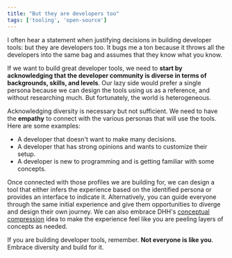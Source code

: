 ```yaml
---
title: "But they are developers too"
tags: ['tooling', 'open-source']
---
```

I often hear a statement when justifying decisions in building developer tools: but they are developers too. It bugs me a ton because it throws all the developers into the same bag and assumes that they know what you know.

If we want to build great developer tools, we need to **start by acknowledging that the developer community is diverse in terms of backgrounds, skills, and levels**. Our lazy side would prefer a single persona because we can design the tools using us as a reference, and without researching much. But fortunately, the world is heterogeneous.

Acknowledging diversity is necessary but not sufficient. We need to have the **empathy** to connect with the various personas that will use the tools. Here are some examples:

-   A developer that doesn't want to make many decisions.
-   A developer that has strong opinions and wants to customize their setup.
-   A developer is new to programming and is getting familiar with some concepts.

Once connected with those profiles we are building for, we can design a tool that either infers the experience based on the identified persona or provides an interface to indicate it. Alternatively, you can guide everyone through the same initial experience and give them opportunities to diverge and design their own journey. We can also embrace DHH's [conceptual compression](https://m.signalvnoise.com/conceptual-compression-means-beginners-dont-need-to-know-sql-hallelujah/) idea to make the experience feel like you are peeling layers of concepts as needed.

If you are building developer tools, remember. **Not everyone is like you**. Embrace diversity and build for it.
